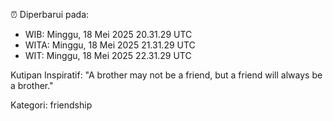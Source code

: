 ⏰ Diperbarui pada:
- WIB: Minggu, 18 Mei 2025 20.31.29 UTC
- WITA: Minggu, 18 Mei 2025 21.31.29 UTC
- WIT: Minggu, 18 Mei 2025 22.31.29 UTC

Kutipan Inspiratif:
"A brother may not be a friend, but a friend will always be a brother."


Kategori: friendship

